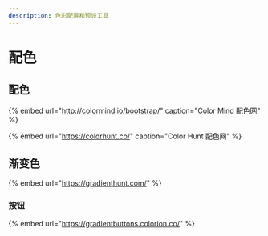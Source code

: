 ```yaml
---
description: 色彩配置和预设工具
---
```


# 配色

## 配色

{% embed url="http://colormind.io/bootstrap/" caption="Color Mind 配色网" %}

{% embed url="https://colorhunt.co/" caption="Color Hunt 配色网" %}



## 渐变色

{% embed url="https://gradienthunt.com/" %}

### 按钮

{% embed url="https://gradientbuttons.colorion.co/" %}

